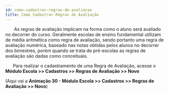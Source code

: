 ```yaml
---
id: como-cadastrar-regras-de-avaliacao
title: Como Cadastrar Regras de Avaliação
---
```


&nbsp;&nbsp;&nbsp;&nbsp;&nbsp;&nbsp;&nbsp;As regras de avaliação implicam na forma como o aluno será avaliado no decorrer do curso. Geralmente escolas de ensino fundamental utilizam de média aritmética como regra de avaliação, sendo portanto uma regra de avaliação numérica, baseado nas notas obtidas pelos alunos no decorrer dos bimestres, porém quando se trata de pré-escolas as regras de avaliação são dadas como conceituais.

&nbsp;&nbsp;&nbsp;&nbsp;&nbsp;&nbsp;Para realizar o cadastramento de uma Regra de Avaliação, acesse o **Módulo Escola >> Cadastros >> Regras de Avaliação >> Novo**

(Aqui vai a **Animação 30 - Módulo Escola >> Cadastros >> Regras de Avaliação >> Novo**)